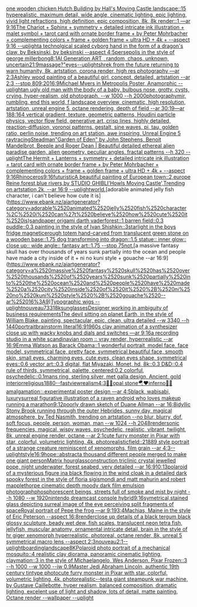 [one wooden chicken Hutch Building by Hall's Moving Castle landscape::15 hyperealistic, maximum detail, wide angle, cinematic lighting, epic lighting, vivid light refractions, high definition, epic composition, 8k, 8k render::1 —ar 9:16](https://www.ebank.nz/aiartgenerator?category=one%2520wooden%2520chicken%2520Hutch%2520Building%2520by%2520Hall%27s%2520Moving%2520Castle%2520landscape%3A%3A15%2520hyperealistic%2C%2520maximum%2520detail%2C%2520wide%2520angle%2C%2520cinematic%2520lighting%2C%2520epic%2520lighting%2C%2520vivid%2520light%2520refractions%2C%2520high%2520definition%2C%2520epic%2520composition%2C%25208k%2C%25208k%2520render%3A%3A1%2520%E2%80%94ar%25209%3A16)[The Chariot + Sphinx + symmetry + detailed intricate ink illustration + malet symbol + tarot card with ornate border frame + by Peter Mohrbacher + complementing colors + frame + golden frame + ultra HD + 4k + --aspect 9:16 --uplight](https://www.ebank.nz/aiartgenerator?category=The%2520Chariot%2520%2B%2520Sphinx%2520%2B%2520symmetry%2520%2B%2520detailed%2520intricate%2520ink%2520illustration%2520%2B%2520malet%2520symbol%2520%2B%2520tarot%2520card%2520with%2520ornate%2520border%2520frame%2520%2B%2520by%2520Peter%2520Mohrbacher%2520%2B%2520complementing%2520colors%2520%2B%2520frame%2520%2B%2520golden%2520frame%2520%2B%2520ultra%2520HD%2520%2B%25204k%2520%2B%2520--aspect%25209%3A16%2520--uplight)[a technolgical scaled cyborg hand in the form of a dragon's claw, by Beksinski, by beksinski --aspect 4:5](https://www.ebank.nz/aiartgenerator?category=a%2520technolgical%2520scaled%2520cyborg%2520hand%2520in%2520the%2520form%2520of%2520a%2520dragon%27s%2520claw%2C%2520by%2520Beksinski%2C%2520by%2520beksinski%2520--aspect%25204%3A5)[persepolis in the style of george miller](https://www.ebank.nz/aiartgenerator?category=persepolis%2520in%2520the%2520style%2520of%2520george%2520miller)[bong](https://www.ebank.nz/aiartgenerator?category=bong)[8:1](https://www.ebank.nz/aiartgenerator?category=8%3A1)[AI Generation ART , random, chaos, unknown, uncertain](https://www.ebank.nz/aiartgenerator?category=AI%2520Generation%2520ART%2520%2C%2520random%2C%2520chaos%2C%2520unknown%2C%2520uncertain)[21:9](https://www.ebank.nz/aiartgenerator?category=21%3A9)[massage?"](https://www.ebank.nz/aiartgenerator?category=massage%3F%22)[eyes](https://www.ebank.nz/aiartgenerator?category=eyes)[--uplight](https://www.ebank.nz/aiartgenerator?category=--uplight)[shrek from the future returning to warn humanity, 8k, artstation, corona render, high res photography —ar 2:3](https://www.ebank.nz/aiartgenerator?category=shrek%2520from%2520the%2520future%2520returning%2520to%2520warn%2520humanity%2C%25208k%2C%2520artstation%2C%2520corona%2520render%2C%2520high%2520res%2520photography%2520%E2%80%94ar%25202%3A3)[Ashley wood painting of a beautiful girl, concept, detailed, artstation --ar 2:3 --stop 80](https://www.ebank.nz/aiartgenerator?category=Ashley%2520wood%2520painting%2520of%2520a%2520beautiful%2520girl%2C%2520concept%2C%2520detailed%2C%2520artstation%2520--ar%25202%3A3%2520--stop%252080)[9:20](https://www.ebank.nz/aiartgenerator?category=9%3A20)[16:9](https://www.ebank.nz/aiartgenerator?category=16%3A9)[Michael Myers in Metropolis Poster, Anamorphic --uplight](https://www.ebank.nz/aiartgenerator?category=Michael%2520Myers%2520in%2520Metropolis%2520Poster%2C%2520Anamorphic%2520--uplight)[an ugly old man with the body of a baby, bulbous nose, grotty, cysts, crying, hyper-realism, old photograph, --w 1000 --h 2000](https://www.ebank.nz/aiartgenerator?category=an%2520ugly%2520old%2520man%2520with%2520the%2520body%2520of%2520a%2520baby%2C%2520bulbous%2520nose%2C%2520grotty%2C%2520cysts%2C%2520crying%2C%2520hyper-realism%2C%2520old%2520photograph%2C%2520--w%25201000%2520--h%25202000)[photograph](https://www.ebank.nz/aiartgenerator?category=photograph)[ymir, rumbling, end this world, f landscape overview, cinematic, high resolution, artstation, unreal engine 5, octane rendering, depth of field --ar 30:19](https://www.ebank.nz/aiartgenerator?category=ymir%2C%2520rumbling%2C%2520end%2520this%2520world%2C%2520f%2520landscape%2520overview%2C%2520cinematic%2C%2520high%2520resolution%2C%2520artstation%2C%2520unreal%2520engine%25205%2C%2520octane%2520rendering%2C%2520depth%2520of%2520field%2520--ar%252030%3A19)[—ar 188:164 vertical gradient, texture, geometric patterns, Houdini particle physics, vector flow field, generative art, crisp lines, highly detailed, reaction-diffusion, voronoi patterns, gestalt, sine waves, pi, tau, golden ratio, perlin noise, trending on art station, awe inspiring, Unreal Engine 5 raytracing](https://www.ebank.nz/aiartgenerator?category=%E2%80%94ar%2520188%3A164%2520vertical%2520gradient%2C%2520texture%2C%2520geometric%2520patterns%2C%2520Houdini%2520particle%2520physics%2C%2520vector%2520flow%2520field%2C%2520generative%2520art%2C%2520crisp%2520lines%2C%2520highly%2520detailed%2C%2520reaction-diffusion%2C%2520voronoi%2520patterns%2C%2520gestalt%2C%2520sine%2520waves%2C%2520pi%2C%2520tau%2C%2520golden%2520ratio%2C%2520perlin%2520noise%2C%2520trending%2520on%2520art%2520station%2C%2520awe%2520inspiring%2C%2520Unreal%2520Engine%25205%2520raytracing)[Steadman](https://www.ebank.nz/aiartgenerator?category=Steadman)["Garden of Eden" by John Stephens, Benoit Mandelbrot, Beeple and Roger Dean | Beautiful detailed ethereal alien paradise garden, alien geometry, peculiar angles, fractal patterns --h 320 --uplight](https://www.ebank.nz/aiartgenerator?category=%22Garden%2520of%2520Eden%22%2520by%2520John%2520Stephens%2C%2520Benoit%2520Mandelbrot%2C%2520Beeple%2520and%2520Roger%2520Dean%2520%7C%2520Beautiful%2520detailed%2520ethereal%2520alien%2520paradise%2520garden%2C%2520alien%2520geometry%2C%2520peculiar%2520angles%2C%2520fractal%2520patterns%2520--h%2520320%2520--uplight)[The Hermit + Lanterns + symmetry + detailed intricate ink illustration + tarot card with ornate border frame + by Peter Mohrbacher + complementing colors + frame + golden frame + ultra HD + 4k + --aspect 9:16](https://www.ebank.nz/aiartgenerator?category=The%2520Hermit%2520%2B%2520Lanterns%2520%2B%2520symmetry%2520%2B%2520detailed%2520intricate%2520ink%2520illustration%2520%2B%2520tarot%2520card%2520with%2520ornate%2520border%2520frame%2520%2B%2520by%2520Peter%2520Mohrbacher%2520%2B%2520complementing%2520colors%2520%2B%2520frame%2520%2B%2520golden%2520frame%2520%2B%2520ultra%2520HD%2520%2B%25204k%2520%2B%2520--aspect%25209%3A16)[Rhinoceros](https://www.ebank.nz/aiartgenerator?category=Rhinoceros)[9:16](https://www.ebank.nz/aiartgenerator?category=9%3A16)[futuristic](https://www.ebank.nz/aiartgenerator?category=futuristic)[A beautiful painting of European town::2,europe Reine,forest,blue rivers,by STUDIO GHIBLI'Howls Moving Castle',Trending on artstation,2k, --ar 16:9 --uplight](https://www.ebank.nz/aiartgenerator?category=A%2520beautiful%2520painting%2520of%2520European%2520town%3A%3A2%2Ceurope%2520Reine%2Cforest%2Cblue%2520rivers%2Cby%2520STUDIO%2520GHIBLI%27Howls%2520Moving%2520Castle%27%2CTrending%2520on%2520artstation%2C2k%2C%2520--ar%252016%3A9%2520--uplight)[world.](https://www.ebank.nz/aiartgenerator?category=world.)[adorable animated jelly fish character, i can't believe how cute it is](https://www.ebank.nz/aiartgenerator?category=adorable%2520animated%2520jelly%2520fish%2520character%2C%2520i%2520can%27t%2520believe%2520how%2520cute%2520it%2520is)[sandpaper origami darth vader](https://www.ebank.nz/aiartgenerator?category=sandpaper%2520origami%2520darth%2520vader)[forest::1 barren field::0.3 puddle::0.3 painting in the style of Ivan Shishkin::3](https://www.ebank.nz/aiartgenerator?category=forest%3A%3A1%2520barren%2520field%3A%3A0.3%2520puddle%3A%3A0.3%2520painting%2520in%2520the%2520style%2520of%2520Ivan%2520Shishkin%3A%3A3)[starlight in the boys fridge magnet](https://www.ebank.nz/aiartgenerator?category=starlight%2520in%2520the%2520boys%2520fridge%2520magnet)[ice](https://www.ebank.nz/aiartgenerator?category=ice)[rough totem hand-carved from translucent green stone on a wooden base::1.75 dog transforming into dragon::1.5 statue:: inner glow:: close up:: wide angle:: fantasy art::1.75 --stop 75](https://www.ebank.nz/aiartgenerator?category=rough%2520totem%2520hand-carved%2520from%2520translucent%2520green%2520stone%2520on%2520a%2520wooden%2520base%3A%3A1.75%2520dog%2520transforming%2520into%2520dragon%3A%3A1.5%2520statue%3A%3A%2520inner%2520glow%3A%3A%2520close%2520up%3A%3A%2520wide%2520angle%3A%3A%2520fantasy%2520art%3A%3A1.75%2520--stop%252075)[not.](https://www.ebank.nz/aiartgenerator?category=not.)[a massive fantasy skull has over thousands of years sunk partially into the ocean and people have made a city inside of it + ni no kuni style + gouache --ar 16:9](https://www.ebank.nz/aiartgenerator?category=a%2520massive%2520fantasy%2520skull%2520has%2520over%2520thousands%2520of%2520years%2520sunk%2520partially%2520into%2520the%2520ocean%2520and%2520people%2520have%2520made%2520a%2520city%2520inside%2520of%2520it%2520%2B%2520ni%2520no%2520kuni%2520style%2520%2B%2520gouache%2520--ar%252016%3A9)[Typographic wigs --uplight](https://www.ebank.nz/aiartgenerator?category=Typographic%2520wigs%2520--uplight)[nouveau](https://www.ebank.nz/aiartgenerator?category=nouveau)[733](https://www.ebank.nz/aiartgenerator?category=733)[1](https://www.ebank.nz/aiartgenerator?category=1)[8k](https://www.ebank.nz/aiartgenerator?category=8k)[sunglasses](https://www.ebank.nz/aiartgenerator?category=sunglasses)[Designer working in ambiguity of business requirements](https://www.ebank.nz/aiartgenerator?category=Designer%2520working%2520in%2520ambiguity%2520of%2520business%2520requirements)[The devil sitting on planet Earth, in the style of William Blake, painting, spectacular, epic, clean, ultra detailed --w 3340 --h 1440](https://www.ebank.nz/aiartgenerator?category=The%2520devil%2520sitting%2520on%2520planet%2520Earth%2C%2520in%2520the%2520style%2520of%2520William%2520Blake%2C%2520painting%2C%2520spectacular%2C%2520epic%2C%2520clean%2C%2520ultra%2520detailed%2520--w%25203340%2520--h%25201440)[portrait](https://www.ebank.nz/aiartgenerator?category=portrait)[brainstorm literal](https://www.ebank.nz/aiartgenerator?category=brainstorm%2520literal)[16:9](https://www.ebank.nz/aiartgenerator?category=16%3A9)[1960s clay animation of a synthesizer close up with wacky knobs and dials and switches —ar 9:16](https://www.ebank.nz/aiartgenerator?category=1960s%2520clay%2520animation%2520of%2520a%2520synthesizer%2520close%2520up%2520with%2520wacky%2520knobs%2520and%2520dials%2520and%2520switches%2520%E2%80%94ar%25209%3A16)[a recording studio in a white scandinavian room :: vray render, hyperrealistic --ar 16:9](https://www.ebank.nz/aiartgenerator?category=a%2520recording%2520studio%2520in%2520a%2520white%2520scandinavian%2520room%2520%3A%3A%2520vray%2520render%2C%2520hyperrealistic%2520--ar%252016%3A9)[Emma Watson as Barack Obama::1 wonderful portrait, model face, face model, symmetrical face, pretty face, symmetrical beautiful face, smooth skin, small eyes, charming eyes, cute eyes, clean eyes shape, symmetrical eyes::0.6 vector art::0.3 digital, flat Miyazaki, Monet, hd, 8k::0.3 D&D::0.4 rule of thirds, symmetrical, palette, centered:0.2 colorful, psychedelic::0.1](https://www.ebank.nz/aiartgenerator?category=Emma%2520Watson%2520as%2520Barack%2520Obama%3A%3A1%2520wonderful%2520portrait%2C%2520model%2520face%2C%2520face%2520model%2C%2520symmetrical%2520face%2C%2520pretty%2520face%2C%2520symmetrical%2520beautiful%2520face%2C%2520smooth%2520skin%2C%2520small%2520eyes%2C%2520charming%2520eyes%2C%2520cute%2520eyes%2C%2520clean%2520eyes%2520shape%2C%2520symmetrical%2520eyes%3A%3A0.6%2520vector%2520art%3A%3A0.3%2520digital%2C%2520flat%2520Miyazaki%2C%2520Monet%2C%2520hd%2C%25208k%3A%3A0.3%2520D%26D%3A%3A0.4%2520rule%2520of%2520thirds%2C%2520symmetrical%2C%2520palette%2C%2520centered%3A0.2%2520colorful%2C%2520psychedelic%3A%3A0.1)[mans ring, sterling silver, met galla design, Ancient, gold interior](https://www.ebank.nz/aiartgenerator?category=mans%2520ring%2C%2520sterling%2520silver%2C%2520met%2520galla%2520design%2C%2520Ancient%2C%2520gold%2520interior)[religious](https://www.ebank.nz/aiartgenerator?category=religious)[1880](https://www.ebank.nz/aiartgenerator?category=1880)[--fast](https://www.ebank.nz/aiartgenerator?category=--fast)[view](https://www.ebank.nz/aiartgenerator?category=view)[realism](https://www.ebank.nz/aiartgenerator?category=realism)[4:3](https://www.ebank.nz/aiartgenerator?category=4%3A3)[🤯🔥opal stone🪂❤️inferno💊🍒amalgamation💥experimental poster design —ar 4:5](https://www.ebank.nz/aiartgenerator?category=%F0%9F%A4%AF%F0%9F%94%A5opal%2520stone%F0%9F%AA%82%E2%9D%A4%EF%B8%8Finferno%F0%9F%92%8A%F0%9F%8D%92amalgamation%F0%9F%92%A5experimental%2520poster%2520design%2520%E2%80%94ar%25204%3A5)[black, wabisabi, luxury](https://www.ebank.nz/aiartgenerator?category=black%2C%2520wabisabi%2C%2520luxury)[surreal figurative illustration of a raven android who loves makeup running a marathon](https://www.ebank.nz/aiartgenerator?category=surreal%2520figurative%2520illustration%2520of%2520a%2520raven%2520android%2520who%2520loves%2520makeup%2520running%2520a%2520marathon)[9:12](https://www.ebank.nz/aiartgenerator?category=9%3A12)[poorly drawn sketch of Duane Allman --ar 16:8](https://www.ebank.nz/aiartgenerator?category=poorly%2520drawn%2520sketch%2520of%2520Duane%2520Allman%2520--ar%252016%3A8)[idyllic Stony Brook running through the outer Hebrides, sunny day, magical atmosphere, by Ted Nasmith, trending on artstation --no blur, blurry, dof, soft focus, people, person, woman, man --w 1024 --h 2048](https://www.ebank.nz/aiartgenerator?category=idyllic%2520Stony%2520Brook%2520running%2520through%2520the%2520outer%2520Hebrides%2C%2520sunny%2520day%2C%2520magical%2520atmosphere%2C%2520by%2520Ted%2520Nasmith%2C%2520trending%2520on%2520artstation%2520--no%2520blur%2C%2520blurry%2C%2520dof%2C%2520soft%2520focus%2C%2520people%2C%2520person%2C%2520woman%2C%2520man%2520--w%25201024%2520--h%25202048)[render](https://www.ebank.nz/aiartgenerator?category=render)[sonic frequencies, magical, wispy waves, psychedelic, realistic, vibrant, twilight, 8k, unreal engine render, octane --ar 2:1](https://www.ebank.nz/aiartgenerator?category=sonic%2520frequencies%2C%2520magical%2C%2520wispy%2520waves%2C%2520psychedelic%2C%2520realistic%2C%2520vibrant%2C%2520twilight%2C%25208k%2C%2520unreal%2520engine%2520render%2C%2520octane%2520--ar%25202%3A1)[cute furry monster in Pixar with star, colorful, volumetric lighting, 4k, photorealistic](https://www.ebank.nz/aiartgenerator?category=cute%2520furry%2520monster%2520in%2520Pixar%2520with%2520star%2C%2520colorful%2C%2520volumetric%2520lighting%2C%25204k%2C%2520photorealistic)[field::2](https://www.ebank.nz/aiartgenerator?category=field%3A%3A2)[1889 style portrait of a strange creature reminiscent of xenomorphs, film grain --ar 4:3](https://www.ebank.nz/aiartgenerator?category=1889%2520style%2520portrait%2520of%2520a%2520strange%2520creature%2520reminiscent%2520of%2520xenomorphs%2C%2520film%2520grain%2520--ar%25204%3A3)[--uplight](https://www.ebank.nz/aiartgenerator?category=--uplight)[style](https://www.ebank.nz/aiartgenerator?category=style)[16:9](https://www.ebank.nz/aiartgenerator?category=16%3A9)[hope::abstract](https://www.ebank.nz/aiartgenerator?category=hope%3A%3Aabstract)[a thousand different people merged to make one giant person](https://www.ebank.nz/aiartgenerator?category=a%2520thousand%2520different%2520people%2520merged%2520to%2520make%2520one%2520giant%2520person)[Matrix hourglass](https://www.ebank.nz/aiartgenerator?category=Matrix%2520hourglass)[construction,](https://www.ebank.nz/aiartgenerator?category=construction%2C)[triclinic crystal jewelled pope, night underwater, forest seabed, very detailed --ar 16:9](https://www.ebank.nz/aiartgenerator?category=triclinic%2520crystal%2520jewelled%2520pope%2C%2520night%2520underwater%2C%2520forest%2520seabed%2C%2520very%2520detailed%2520--ar%252016%3A9)[10:13](https://www.ebank.nz/aiartgenerator?category=10%3A13)[polaroid of a mysterious figure ina black flowing in the wind cloak in a detailed dark spooky forest in the style of floria sigismondi and matt mahurin and robert mapplethorpe cinematic depth moody dark film emulsion photograph](https://www.ebank.nz/aiartgenerator?category=polaroid%2520of%2520a%2520mysterious%2520figure%2520ina%2520black%2520flowing%2520in%2520the%2520wind%2520cloak%2520in%2520a%2520detailed%2520dark%2520spooky%2520forest%2520in%2520the%2520style%2520of%2520floria%2520sigismondi%2520and%2520matt%2520mahurin%2520and%2520robert%2520mapplethorpe%2520cinematic%2520depth%2520moody%2520dark%2520film%2520emulsion%2520photograph)[phosphorescent beings, streets full of smoke and mist by night --h 1080 --w 1920](https://www.ebank.nz/aiartgenerator?category=phosphorescent%2520beings%2C%2520streets%2520full%2520of%2520smoke%2520and%2520mist%2520by%2520night%2520--h%25201080%2520--w%25201920)[](https://www.ebank.nz/aiartgenerator?category=)[nintendo dreamcast console hybrid](https://www.ebank.nz/aiartgenerator?category=nintendo%2520dreamcast%2520console%2520hybrid)[9:16](https://www.ebank.nz/aiartgenerator?category=9%3A16)[symetrical,](https://www.ebank.nz/aiartgenerator?category=symetrical%2C)[stained glass depicting surreal image of the eye perceiving split fragments of space](https://www.ebank.nz/aiartgenerator?category=stained%2520glass%2520depicting%2520surreal%2520image%2520of%2520the%2520eye%2520perceiving%2520split%2520fragments%2520of%2520space)[Royal portrait of Pepe the frog —ar 9:19](https://www.ebank.nz/aiartgenerator?category=Royal%2520portrait%2520of%2520Pepe%2520the%2520frog%2520%E2%80%94ar%25209%3A19)[3:4](https://www.ebank.nz/aiartgenerator?category=3%3A4)[Machias, Maine in the style of Eric Peterson --aspect 16:8](https://www.ebank.nz/aiartgenerator?category=Machias%2C%2520Maine%2520in%2520the%2520style%2520of%2520Eric%2520Peterson%2520--aspect%252016%3A8)[render](https://www.ebank.nz/aiartgenerator?category=render)[close up details of a black tergum black glossy sculpture, beady wet dew, fish scales, translucent neon tetra fish, jellyfish, muscular anatomy, ornamental intricate detail, brain in the style of hr giger xenomorph hyperrealistic, photoreal, octane render, 8k, unreal 5 symmetrical macro lens --aspect 2:3](https://www.ebank.nz/aiartgenerator?category=close%2520up%2520details%2520of%2520a%2520black%2520tergum%2520black%2520glossy%2520sculpture%2C%2520beady%2520wet%2520dew%2C%2520fish%2520scales%2C%2520translucent%2520neon%2520tetra%2520fish%2C%2520jellyfish%2C%2520muscular%2520anatomy%2C%2520ornamental%2520intricate%2520detail%2C%2520brain%2520in%2520the%2520style%2520of%2520hr%2520giger%2520xenomorph%2520hyperrealistic%2C%2520photoreal%2C%2520octane%2520render%2C%25208k%2C%2520unreal%25205%2520symmetrical%2520macro%2520lens%2520--aspect%25202%3A3)[nouveau](https://www.ebank.nz/aiartgenerator?category=nouveau)[2:1](https://www.ebank.nz/aiartgenerator?category=2%3A1)[--uplight](https://www.ebank.nz/aiartgenerator?category=--uplight)[boarding](https://www.ebank.nz/aiartgenerator?category=boarding)[landscape](https://www.ebank.nz/aiartgenerator?category=landscape)[8K](https://www.ebank.nz/aiartgenerator?category=8K)[Polaroid photo portrait of a mechanical mosquito::4 realistic clay diorama, panoramic cinematic lighting, claymation::3 in the style of Michaelangelo, Wes Anderson, Pixar Frozen::3 --h 1000 --w 1000 --iw 0.9](https://www.ebank.nz/aiartgenerator?category=Polaroid%2520photo%2520portrait%2520of%2520a%2520mechanical%2520mosquito%3A%3A4%2520realistic%2520clay%2520diorama%2C%2520panoramic%2520cinematic%2520lighting%2C%2520claymation%3A%3A3%2520in%2520the%2520style%2520of%2520Michaelangelo%2C%2520Wes%2520Anderson%2C%2520Pixar%2520Frozen%3A%3A3%2520--h%25201000%2520--w%25201000%2520--iw%25200.9)[Master Jedi Abraham Lincoln, authentic 19th century tintype photo](https://www.ebank.nz/aiartgenerator?category=Master%2520Jedi%2520Abraham%2520Lincoln%2C%2520authentic%252019th%2520century%2520tintype%2520photo)[cute furry monster in Pixar with star, colorful, volumetric lighting, 4k, photorealistic](https://www.ebank.nz/aiartgenerator?category=cute%2520furry%2520monster%2520in%2520Pixar%2520with%2520star%2C%2520colorful%2C%2520volumetric%2520lighting%2C%25204k%2C%2520photorealistic)[--test](https://www.ebank.nz/aiartgenerator?category=--test)[a giant steampunk war machine, by Gustave Caillebotte, hyper realism, balanced composition, dramatic lighting, excelent use of light and shadow, lots of detail, matte painting, Octane render --wallpaper --uplight](https://www.ebank.nz/aiartgenerator?category=a%2520giant%2520steampunk%2520war%2520machine%2C%2520by%2520Gustave%2520Caillebotte%2C%2520hyper%2520realism%2C%2520balanced%2520composition%2C%2520dramatic%2520lighting%2C%2520excelent%2520use%2520of%2520light%2520and%2520shadow%2C%2520lots%2520of%2520detail%2C%2520matte%2520painting%2C%2520Octane%2520render%2520--wallpaper%2520--uplight)